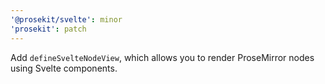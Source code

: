 ```yaml
---
'@prosekit/svelte': minor
'prosekit': patch
---
```


Add `defineSvelteNodeView`, which allows you to render ProseMirror nodes using Svelte components.
